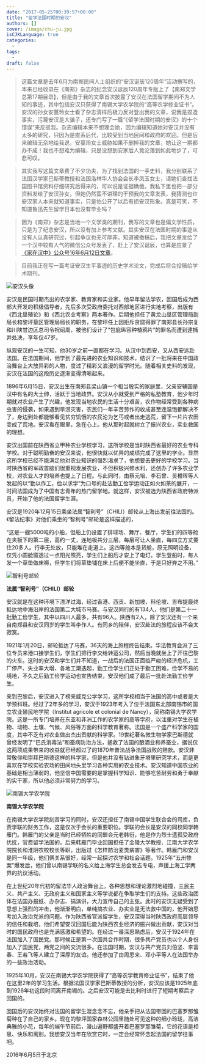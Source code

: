 ```yaml
---
date: "2017-05-25T00:39:57+08:00"
title: "留学法国时期的安汉"
authors: []
cover: /image/chu-ju.jpg
isCJKLanguage: true
categories:
  -
tags:
  -
draft: false
---
```


>这篇文章是去年6月为南郑民间人士组织的“安汉诞辰120周年”活动撰写的，本来已经收录在《南郑》杂志的纪念安汉诞辰120周年专版上了【南郑文学总第17期目录】，但是由于我的文章首次披露了安汉在法国留学期间不为人知的事迹，其中包括安汉只获得了南锡大学农学院的“高等农学修业证书”。安汉的孙女安蔓玲女士看了杂志清样后极力反对登出我的文章，说我是捏造事实，污蔑安汉是大骗子，还专门写了一篇“《留学法国时期的安汉》的十个错误”来反驳我。杂志编辑本来不想理会她，因为编辑知道她对安汉并没有太多的研究，只因为是直系后代，比较受到当地民间和政府的欢迎。但是后来编辑无奈地给我说，安蔓玲女士威胁如果不删掉我的文章，她让这一期都办不成！我也不想难为编辑，只是没想到安家后人竟沦落到如此地步了，可悲可叹。

>其实我写这篇文章费了不少功夫，为了找到法国的一手史料，我分别联系了法国汉学家巴斯蒂教授和法国洛林华人协会会长李凤玉女士，请她们查找法国图书馆资料仔细研究后得来的，可以说是证据确凿。我私下里也把一部分资料发给了安汉孙女，但她仍然蛮不讲理的干预我的文章发表，我猜测也许安汉家人本来就知道事实，只是怕公开了以后有损安汉形象。真是可笑，不知道鲁迅先生留学日本也没有毕业吗？

>因为《南郑》杂志是当地一个文学类的期刊，我写的文章也是偏文学性质，只是为了纪念安汉，所以没有加上参考文献。其实安汉在法国时期的事迹从没有人认真研究过，引起争议也无可厚非。知道被撤稿后，我把文章发给了一个汉中较有人气的微信公众号发表了，赶上了安汉诞辰，也算是应景了[《家在汉中》公众号16年6月12日文章](http://mp.weixin.qq.com/s?__biz=MzA4NDYzOTYzNA==&mid=2653294586&idx=1&sn=4eb7e47ecde83f6b6c2e3f6c86252753&mpshare=1&scene=23&srcid=0612Vq73YPFl2Nrg7ZrTamPc#rd)。

>目前我正在写一篇考证安汉生平事迹的历史学术论文，完成后将会投稿给学术期刊。

![安汉头像](/image/an-han-pic.jpg)

安汉是民国时期杰出的农学家、教育家和实业家。他早年留法学农，回国后成为西部大开发的积极倡导者，先后多次受政府委托对西部地区进行实地考察，出版有《西北垦殖论》和《西北农业考察》两本著作。后期他担任了黄龙山垦区管理局副局长和黎坪垦区管理局局长的职务，在黎坪任上因拒斥贪腐得罪了南郑县长孙宗复和川陕甘边区总司令祝绍周，被他们设计了“包庇纵容种植鸦片”的罪名而遭到逮捕并处决，享年仅47岁。

纵观安汉的一生可知，他30岁之前一直都在学习。从汉中到西安，又从西安远赴法国。在法国期间，他学到了最先进的农业知识和技术，结识了一批将来在中国政治舞台上大放异彩的人物，度过了精彩又浪漫的留学时光。随着相关史料的发现，安汉在法国的这段历史逐渐变得清晰起来。

1896年6月15日，安汉出生在南郑县梁山镇一个相当殷实的家庭里，父亲安辅国是汉中有名的大士绅，活跃于当地政界。安汉从小就受到严格的私塾教育，他少年时期就对农业产生了兴趣，他发现当地农民的生活十分艰苦，农作物经常受到各种病虫害的侵袭，如果遇到旱涝灾害，农民们一年辛苦劳作的收成甚至连温饱都解决不了，身边到处都能够看见贫穷饥饿的农民沦为乞丐或者出走逃荒，留下一片片农田变成了荒地。安汉看在眼里，急在心上。他从那时起就树立了振兴农业，实业救国的理想。

安汉出国前在陕西省立甲种农业学校学习，这所学校是当时陕西省最好的农业专科学校。对于聪明勤奋的安汉来说，他很快就以优异的成绩完成了这里的学业。显然这所学校已经不能满足他对农业知识的强烈渴求了，他想要去更好的学校学习。当时陕西省的军政首脑们很重视发展农业，不但积极兴修水利，还创办了许多农业学校，对农业人才的培养也提上了日程。与此同时，由蔡元培、李石曾、吴稚晖等人发起的以“勤以作工，俭以求学”为口号的赴法勤工俭学运动正如火如荼的展开，一时间法国成为了中国有志青年的热门留学地。就这样，安汉被选为陕西省政府特派员，开始了他的法国留学生涯。

安汉是1920年12月15日乘坐法属“智利号”（CHILI）邮轮从上海出发前往法国的。《留法纪事》对他们乘坐的“智利号”邮轮是这样描述的，

“这是一艘5000吨的小船，但船上仍设置了排球场、舞厅、餐厅，学生们的四等舱在夹板下的第二层，高约一丈，连地板共分三层，每层可让人坐直，每四立方丈要住20多人。行李无处放，只能堆在走道上。这四等舱本是货舱，原无照明设备，仅凭小圆舱窗透过一点阳光照亮，学生们上船后才安上了电灯。学生登船时，每人发一个草垫做床褥，但学生们将草垫铺在床上后便不能坐直，于是只好弃之不用。”

![智利号邮轮](/image/zhi-li-hao.jpg)

**法属“智利号”（CHILI）邮轮**

安汉就是在这种环境下漂洋过海，经过香港、西贡、新加坡、科伦坡、吉布提最终抵达地中海沿岸的法国第二大城市马赛。与安汉同行的有134人，他们是第二十一批勤工俭学生，其中以四川人最多，共有96人。陕西有2人，除了安汉还有一个来自南郑县和安汉同岁的学生叫李作人。有同乡的陪伴，安汉赴法的旅程应该不会太寂寞。

1921年1月20日，邮轮抵达了马赛，36天的海上旅程终告结束。华法教育会派了三位专员来港口接学生们，学生们把行李交给转运公司，然后当晚就坐上了开往巴黎的火车。这时的安汉和学生们并不知道，一战后的法国正面临严峻的经济危机，工厂停产、失业率大增、各地工潮迭起，勤工俭学生们正处于勤工困难，俭学不易的境地，不久之后勤工俭学运动也宣告结束，安汉他们成了最后一批赴法勤工俭学生。

来到巴黎后，安汉进入了榜来威克公学学习，这所学校相当于法国的高中或者是大学预科班。经过了2年多的学习，安汉于1923年考入了位于法国东北部南锡市的国立农业殖民地学院（Institut agricole et colonial de Nancy），简称南锡大学农学院。这是一所专门培养在东亚和非洲工作的农学家的高等学府，以注重对学生在植物、动物、土壤、气候、风俗等方面的科学教育著称。法国是一个盛产科学家的国度，其中不乏有对农业做出杰出贡献的科学家。19世纪著名微生物学家巴斯德就曾经发明了“巴氏消毒法”和蚕病防治方法，拯救了法国的酿酒业和养蚕业，据说仅这两项成果带来的收益就已经超过了的1870年普法战争法国战败的赔款。安汉非常敬仰和崇拜巴斯德这样的科学家，但是他并没有钻进象牙塔里研究学术，而是更喜欢在学校实验农场的田间地头里学习各种实用的农业技术。安汉知道中国农业的基础是相当薄弱的，他坚信中国需要的是掌握科学知识、能够吃苦耐劳和勇于奉献的实干家，所以他必须非常努力的学习。

![南锡大学农学院](/image/nan-xi-nong-da.jpg)

**南锡大学农学院**

在南锡大学农学院刻苦学习的同时，安汉还担任了南锡中国学生联合会的司库，负责学联的财务工作，这是仅次于会长的重要职位。学联的会长是安汉的同校同学韩雁门。韩雁门的父亲是当时已经牺牲的同盟会元老韩衍，他是作为烈士遗孤受政府优抚，官费留学法国的。后来韩雁门毕业回国担任了金陵大学教授、江南大学农学院院长和淮阴农校校长等职，出版过《怎样防治麦类病害》等著作。韩雁门和安汉是同一年级，他们俩关系很好，经常一起探讨农学和社会话题。1925年“五卅惨案”爆发后，他们曾以南锡学联的名义给上海学生总会发去专电，声援上海工学两界的抗议活动。

在上世纪20年代初的留法华人政治舞台上，各种思想和理论激烈地碰撞，三民主义、共产主义、无政府主义和国家主义等学说都在争取学生们的支持。这些政治团体在法国办报纸、办杂志、搞演讲，大力宣传自己的主张。此时的安汉无疑受到了思想上强烈的冲击，他渐渐明白，单纯搞农业、办实业是无法救中国的，他开始思考加入政治党派的问题。作为陕西省官派留学生，安汉深得当时陕西政府高层领导的信任和栽培，他们希望安汉回国后能为陕西农业经济的振兴做出贡献，安汉对当时的国民政府也是充满感激和希望的。在经过一番深思熟虑后，安汉于1924年在法国加入了国民党。那时候正是第一次国共合作时期，很多共产党员也以个人身份加入了国民党，两党之间的交流很多。在法国时期，安汉与共产党员刘伯坚、李富春、王若飞等人建立了深厚的友谊。他还参加了由周恩来、邓小平等人在法国举办的一些政治活动。

1925年10月，安汉在南锡大学农学院获得了“高等农学教育修业证书”，结束了他在这里2年的学习生活。根据法国汉学家巴斯蒂教授的分析，安汉应该是1925年底到1926年初这段时间离开南锡的。之后安汉可能是去比利时进行了短期考察后才回国的。

回国后的安汉始终对法国的留学生涯念念不忘，他亲手把从法国带回的巴塞罗那雏菊种在了自己的家乡。现在的黎坪国家森林公园里随处可见这种的细小玲珑，高洁典雅的小花，每年的端午节前后，漫山遍野都盛开着巴塞罗那雏菊，它的花语是相思、快乐和离别。我想安汉当年在欣赏它时，一定会经常怀念起法国的留学往事吧。

2016年6月5日于北京